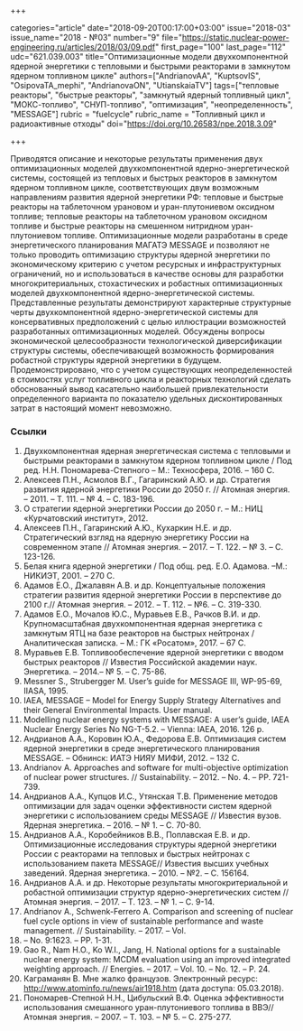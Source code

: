 +++

categories="article"
date="2018-09-20T00:17:00+03:00"
issue="2018-03"
issue_name="2018 - №03"
number="9"
file="https://static.nuclear-power-engineering.ru/articles/2018/03/09.pdf"
first_page="100"
last_page="112"
udc="621.039.003"
title="Оптимизационные модели двухкомпонентной ядерной энергетики с тепловыми и быстрыми реакторами в замкнутом ядерном топливном цикле"
authors=["AndrianovAA", "KuptsovIS", "OsipovaTA_mephi", "AndrianovaON", "UtianskaiaTV"]
tags=["тепловые реакторы", "быстрые реакторы", "замкнутый ядерный топливный цикл", "МОКС-топливо", "СНУП-топливо", "оптимизация", "неопределенность", "MESSAGE"]
rubric = "fuelcycle"
rubric_name = "Топливный цикл и радиоактивные отходы"
doi="https://doi.org/10.26583/npe.2018.3.09"

+++

Приводятся описание и некоторые результаты применения двух оптимизационных моделей двухкомпонентной ядерно-энергетической системы, состоящей из тепловых и быстрых реакторов в замкнутом ядерном топливном цикле, соответствующих двум возможным направлениям развития ядерной энергетики РФ: тепловые и быстрые реакторы на таблеточном урановом и уран-плутониевом оксидном топливе; тепловые реакторы на таблеточном урановом оксидном топливе и быстрые реакторы на смешенном нитридном уран-плутониевом топливе. Оптимизационные модели разработаны в среде энергетического планирования МАГАТЭ MESSAGE и позволяют не только проводить оптимизацию структуры ядерной энергетики по экономическому критерию с учетом ресурсных и инфраструктурных ограничений, но и использоваться в качестве основы для разработки многокритериальных, стохастических и робастных оптимизационных моделей двухкомпонентной ядерно-энергетической системы. Представленные результаты демонстрируют характерные структурные черты двухкомпонентной ядерно-энергетической системы для консервативных предположений с целью иллюстрации возможностей разработанных оптимизационных моделей. Обсуждены вопросы экономической целесообразности технологической диверсификации структуры системы, обеспечивающей возможность формирования робастной структуры ядерной энергетики в будущем. Продемонстрировано, что с учетом существующих неопределенностей в стоимостях услуг топливного цикла и реакторных технологий сделать обоснованный вывод касательно наибольшей привлекательности определенного варианта по показателю удельных дисконтированных затрат в настоящий момент невозможно.

### Ссылки

1. Двухкомпонентная ядерная энергетическая система с тепловыми и быстрыми реакторами в замкнутом ядерном топливном цикле / Под ред. Н.Н. Пономарева-Степного – М.: Техносфера, 2016. – 160 С.
2. Алексеев П.Н., Асмолов В.Г., Гагаринский А.Ю. и др. Стратегия развития ядерной энергетики России до 2050 г. // Атомная энергия. – 2011. – T. 111. – № 4. – С. 183-196.
3. О стратегии ядерной энергетики России до 2050 г. – М.: НИЦ «Курчатовский институт», 2012.
4. Алексеев П.Н., Гагаринский А.Ю., Кухаркин Н.Е. и др. Стратегический взгляд на ядерную энергетику России на современном этапе // Атомная энергия. – 2017. – Т. 122. – № 3. – С. 123-126.
5. Белая книга ядерной энергетики / Под общ. ред. Е.О. Адамова. –М.: НИКИЭТ, 2001. – 270 C.
6. Адамов Е.О., Джалавян А.В. и др. Концептуальные положения стратегии развития ядерной энергетики России в перспективе до 2100 г.// Атомная энергия. – 2012. – Т. 112. – №6. – С. 319-330.
7. Адамов Е.О., Мочалов Ю.С., Муравьев Е.В., Рачков В.И. и др. Крупномасштабная двухкомпонентная ядерная энергетика с замкнутым ЯТЦ на базе реакторов на быстрых нейтронах / Аналитическая записка. – М.: ГК «Росатом», 2017. – 67 С.
8. Муравьев Е.В. Топливообеспечение ядерной энергетики с вводом быстрых реакторов // Известия Российской академии наук. Энергетика. – 2014.– № 5. – C. 75-86.
9. Messner S., Strubergger M. User’s guide for MESSAGE III, WP-95-69, IIASA, 1995.
10. IAEA, MESSAGE – Model for Energy Supply Strategy Alternatives and their General Environmental Impacts. User manual.
11. Modelling nuclear energy systems with MESSAGE: A user’s guide, IAEA Nuclear Energy Series No NG-T-5.2. – Vienna: IAEA, 2016. 126 p.
12. Андрианов А.А., Коровин Ю.А., Федорова Е.В. Оптимизация систем ядерной энергетики в среде энергетического планирования MESSAGE. – Обнинск: ИАТЭ НИЯУ МИФИ, 2012. – 132 C.
13. Andrianov A. Approaches and software for multi-objective optimization of nuclear power structures. // Sustainability. – 2012. – No. 4. – PP. 721-739.
14. Андрианов А.А., Купцов И.С., Утянская Т.В. Применение методов оптимизации для задач оценки эффективности систем ядерной энергетики с использованием среды MESSAGE // Известия вузов. Ядерная энергетика. – 2016. – № 1. – С. 70-80.
15. Андрианов А.А., Коробейников В.В., Поплавская Е.В. и др. Оптимизационные исследования структуры ядерной энергетики России с реакторами на тепловых и быстрых нейтронах с использованием пакета MESSAGE// Известия высших учебных заведений. Ядерная энергетика. – 2010. – №2. – C. 156164.
16. Андрианов А.А. и др. Некоторые результаты многокритериальной и робастной оптимизации структур ядерно-энергетических систем // Атомная энергия. – 2017. – T. 123. – № 1. – С. 9-14.
17. Andrianov A., Schwenk-Ferrero A. Comparison and screening of nuclear fuel cycle options in view of sustainable performance and waste management. // Sustainability. – 2017. – Vol.
9. – No. 9:1623. – PP. 1-31.
18. Gao R., Nam H.O., Ko W.I., Jang, H. National options for a sustainable nuclear energy system: MCDM evaluation using an improved integrated weighting approach. // Energies. – 2017. – Vol. 10. – No. 12. – P. 24.
19. Каграманян В. Мне жалко французов. Электронный ресурс: http://www.atominfo.ru/news/air1918.htm (дата доступа: 05.03.2018).
20. Пономарев-Степной Н.Н., Цибульский В.Ф. Оценка эффективности использования смешанного уран-плутониевого топлива в ВВЭ// Атомная энергия. – 2007. – Т. 103. – № 5. – С. 275-277.